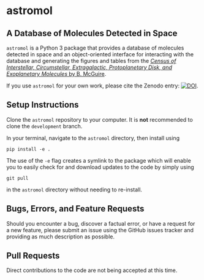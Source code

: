 # astromol

## A Database of Molecules Detected in Space

`astromol` is a Python 3 package that provides a database of molecules detected in space and an object-oriented interface for interacting with the database and generating the figures and tables from the [_Census of Interstellar, Circumstellar, Extragalactic, Protoplanetary Disk, and Exoplanetary Molecules_ by B. McGuire](https://iopscience.iop.org/article/10.3847/1538-4365/aae5d2).

If you use `astromol` for your own work, please cite the Zenodo entry: [![DOI]()]().

## Setup Instructions

Clone the `astromol` repository to your computer.  It is **not** recommended to clone the `development` branch.

In your terminal, navigate to the `astromol` directory, then install using

`pip install -e .`

The use of the `-e` flag creates a symlink to the package which will enable you to easily check for and download updates to the code by simply using

`git pull`

in the `astromol` directory without needing to re-install.
 
## Bugs, Errors, and Feature Requests
 
Should you encounter a bug, discover a factual error, or have a request for a new feature, please submit an issue using the GitHub issues tracker and providing as much description as possible.  

## Pull Requests

Direct contributions to the code are not being accepted at this time.
